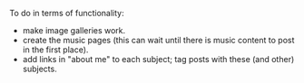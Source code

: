 To do in terms of functionality:
- make image galleries work.
- create the music pages (this can wait until there is music content to post in the first place).
- add links in "about me" to each subject; tag posts with these (and other) subjects.